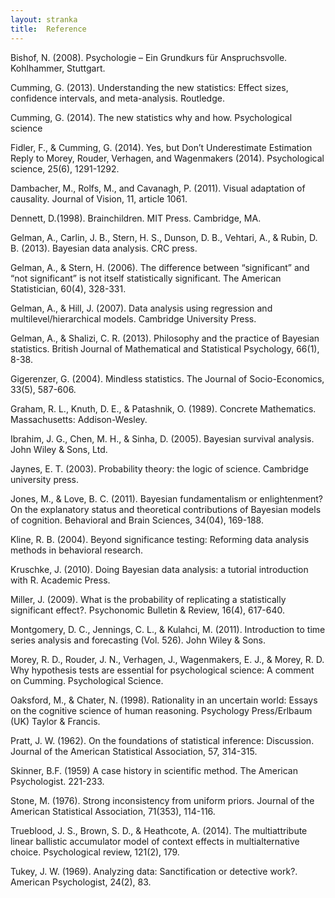 ```yaml
---
layout: stranka
title:  Reference
---
```


Bishof, N. (2008). Psychologie – Ein Grundkurs für Anspruchsvolle. Kohlhammer, Stuttgart.

Cumming, G. (2013). Understanding the new statistics: Effect sizes, confidence intervals, and meta-analysis. Routledge.

Cumming, G. (2014). The new statistics why and how. Psychological science

Fidler, F., & Cumming, G. (2014). Yes, but Don’t Underestimate Estimation Reply to Morey, Rouder, Verhagen, and Wagenmakers (2014). Psychological science, 25(6), 1291-1292.

Dambacher, M., Rolfs, M., and Cavanagh, P. (2011). Visual adaptation of causality. Journal of Vision, 11, article 1061.

Dennett, D.(1998). Brainchildren. MIT Press. Cambridge, MA.

Gelman, A., Carlin, J. B., Stern, H. S., Dunson, D. B., Vehtari, A., & Rubin, D. B. (2013). Bayesian data analysis. CRC press.

Gelman, A., & Stern, H. (2006). The difference between “significant” and “not significant” is not itself statistically significant. The American Statistician, 60(4), 328-331.

Gelman, A., & Hill, J. (2007). Data analysis using regression and multilevel/hierarchical models. Cambridge University Press.

Gelman, A., & Shalizi, C. R. (2013). Philosophy and the practice of Bayesian statistics. British Journal of Mathematical and Statistical Psychology, 66(1), 8-38.

Gigerenzer, G. (2004). Mindless statistics. The Journal of Socio-Economics, 33(5), 587-606.

Graham, R. L., Knuth, D. E., & Patashnik, O. (1989). Concrete Mathematics. Massachusetts: Addison-Wesley.

Ibrahim, J. G., Chen, M. H., & Sinha, D. (2005). Bayesian survival analysis. John Wiley & Sons, Ltd.

Jaynes, E. T. (2003). Probability theory: the logic of science. Cambridge university press.

Jones, M., & Love, B. C. (2011). Bayesian fundamentalism or enlightenment? On the explanatory status and theoretical contributions of Bayesian models of cognition. Behavioral and Brain Sciences, 34(04), 169-188.

Kline, R. B. (2004). Beyond significance testing: Reforming data analysis methods in behavioral research.

Kruschke, J. (2010). Doing Bayesian data analysis: a tutorial introduction with R. Academic Press.

Miller, J. (2009). What is the probability of replicating a statistically significant effect?. Psychonomic Bulletin & Review, 16(4), 617-640.

Montgomery, D. C., Jennings, C. L., & Kulahci, M. (2011). Introduction to time series analysis and forecasting (Vol. 526). John Wiley & Sons.

Morey, R. D., Rouder, J. N., Verhagen, J., Wagenmakers, E. J., & Morey, R. D. Why hypothesis tests are essential for psychological science: A comment on Cumming. Psychological Science.

Oaksford, M., & Chater, N. (1998). Rationality in an uncertain world: Essays on the cognitive science of human reasoning. Psychology Press/Erlbaum (UK) Taylor & Francis.

Pratt, J. W. (1962). On the foundations of statistical inference: Discussion. Journal of the American Statistical Association, 57, 314-315.


Skinner, B.F. (1959) A case history in scientific method. The American Psychologist. 221-233.

Stone, M. (1976). Strong inconsistency from uniform priors. Journal of the American Statistical Association, 71(353), 114-116.

Trueblood, J. S., Brown, S. D., & Heathcote, A. (2014). The multiattribute linear ballistic accumulator model of context effects in multialternative choice. Psychological review, 121(2), 179.

Tukey, J. W. (1969). Analyzing data: Sanctification or detective work?. American Psychologist, 24(2), 83.
